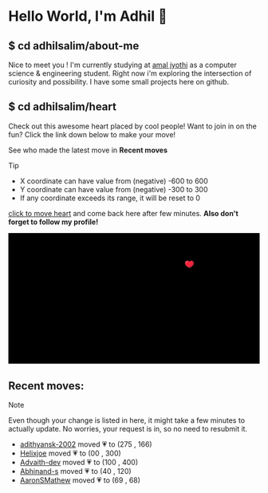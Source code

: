 # Hello World, I'm Adhil 👋

## $ cd adhilsalim/about-me
Nice to meet you ! I'm currently studying at [amal jyothi](https://www.ajce.in/home/index.html) as a computer science & engineering student. Right now i'm exploring the intersection of curiosity and possibility. I have some small projects here on github.
## $ cd adhilsalim/heart
Check out this awesome heart placed by cool people! Want to join in on the fun? Click the link down below to make your move!

See who made the latest move in **Recent moves**
> [!TIP]
> - X coordinate can have value from (negative) -600 to 600
> - Y coordinate can have value from (negative) -300 to 300
> - If any coordinate exceeds its range, it will be reset to 0

[click to move heart](https://github.com/adhilsalim/adhilsalim/issues/new?title=00,200&body=DO+NOT+ADD+SPACE.+Just+change+the+values+and+hit+submit.+It+will+take+some+time+to+reflect.) and come back here after few minutes. **Also don't forget to follow my profile!**

![GitHub Banner Image](github_banner_heart.png)

## Recent moves: 
> [!NOTE] 
> Even though your change is listed in here, it might take a few minutes to actually update. No worries, your request is in, so no need to resubmit it.
- [adithyansk-2002](https://github.com/adithyansk-2002) moved 💗 to (275 , 166)
- [Helixjoe](https://github.com/Helixjoe) moved 💗 to (00 , 300)
- [Advaith-dev](https://github.com/Advaith-dev) moved 💗 to (100 , 400)
- [Abhinand-s](https://github.com/Abhinand-s) moved 💗 to (40 , 120)
- [AaronSMathew](https://github.com/AaronSMathew) moved 💗 to (69 , 68)
